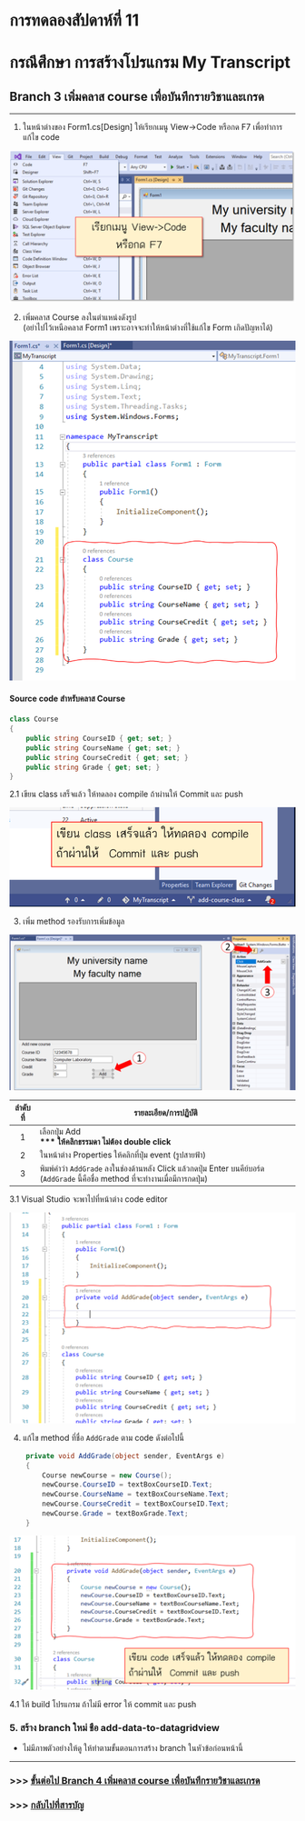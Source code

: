 # การทดลองสัปดาห์ที่ 11 #

# กรณึศึกษา การสร้างโปรแกรม My Transcript #

## Branch 3 เพิ่มคลาส course เพื่อบันทึกรายวิชาและเกรด ##

---

1. ในหน้าต่างของ Form1.cs[Design] ให้เรียกเมนู View->Code หรือกด F7 เพื่อทำการแก้ไข code

<p> <img src = "./images/Fig_CaseStudy_18.png">

2. เพิ่มคลาส Course ลงในตำแหน่งดังรูป <br>(อย่าไปไว้เหนือคลาส Form1 เพราะอาจจะทำให้หน้าต่างที่ใช้แก้ไข Form เกิดปัญหาได้)

<p> <img src = "./images/Fig_CaseStudy_19.png">

#### Source code สำหรับคลาส Course ####

``` cs
class Course
{
    public string CourseID { get; set; }
    public string CourseName { get; set; }
    public string CourseCredit { get; set; }
    public string Grade { get; set; }
}
```

2.1 เขียน class เสร็จแล้ว ให้ทดลอง compile ถ้าผ่านให้  Commit และ push
<p> <img src = "./images/Fig_CaseStudy_20.png">

3. เพิ่ม method รองรับการเพิ่มข้อมูล

<p> <img src = "./images/Fig_CaseStudy_21.png">

|ลำดับที่| รายละเอียด/การปฏิบัติ|
|:---:|-------------------|
|1| เลือกปุ่ม Add <br><b> *** ให้คลิกธรรมดา ไม่ต้อง double click </b>|
|2| ในหน้าต่าง Properties ให้คลิกที่ปุ่ม event (รูปสายฟ้า)|
|3| พิมพ์คำว่า ```AddGrade``` ลงในช่องด้านหลัง Click แล้วกดปุ่ม Enter บนคีย์บอร์ด (```AddGrade``` นี้คือชื่อ method ที่จะทำงานเมื่อมีการกดปุ่ม)|

3.1  Visual Studio จะพาไปที่หน้าต่าง code editor

<p> <img src = "./images/Fig_CaseStudy_22.png">

4. แก้ไข method ที่ชื่อ ```AddGrade``` ตาม code ดังต่อไปนี้
``` cs 
    private void AddGrade(object sender, EventArgs e)
    {
        Course newCourse = new Course();
        newCourse.CourseID = textBoxCourseID.Text;
        newCourse.CourseName = textBoxCourseName.Text;
        newCourse.CourseCredit = textBoxCourseID.Text;
        newCourse.Grade = textBoxGrade.Text;
    }
```
<p> <img src = "./images/Fig_CaseStudy_23.png">

4.1 ให้ build โปรแกรม ถ้าไม่มี error ให้ commit และ push

### 5. สร้าง branch ใหม่ ชือ add-data-to-datagridview

* ไม่มีภาพตัวอย่างให้ดู ให้ทำตามขั้นตอนการสร้าง branch ในหัวข้อก่อนหน้านี้ 

---
### >>> [ขั้นต่อไป Branch 4 เพิ่มคลาส course เพื่อบันทึกรายวิชาและเกรด](./Week_11_CaseStudy_MyTranscript_Branch4.md) ###

### >>> [กลับไปที่สารบัญ](./Week_11_CaseStudy_MyTranscript_Inrto.md) ###
